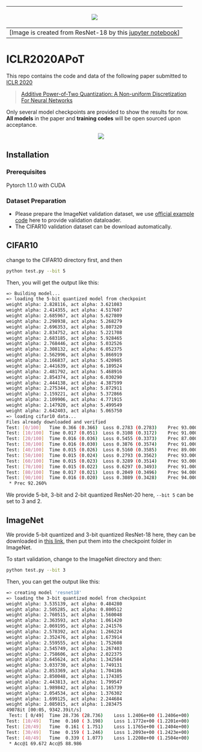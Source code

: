 | <p align="center"> <img src="https://i.imgur.com/8QHsE3U.png"> </p> |
|:---:|
|[Image is created from ResNet-18 by this [jupyter notebook]()]|

# ICLR2020APoT
This repo contains the code and data of the following paper submitted to [ICLR 2020](https://openreview.net/group?id=ICLR.cc/2020/Conference)

> [Additive Power-of-Two Quantization: A Non-uniform Discretization For Neural Networks](https://openreview.net/pdf?id=BkgXT24tDS)

Only several model checkpoints are provided to show the results for now. **All models** in the paper and **training codes** will be open sourced upon acceptance.

<p align="center">
  <img src="https://i.imgur.com/0oxm19W.png">
</p>

## Installation

### Prerequisites

Pytorch 1.1.0 with CUDA

### Dataset Preparation

* Please prepare the ImageNet validation dataset, we use [official example code](https://github.com/pytorch/examples/blob/master/imagenet/main.py) here to provide validation dataloader. 
* The CIFAR10 validation dataset can be download automatically. 

## CIFAR10

change to the CIFAR10 directory first, and then  

```bash
python test.py --bit 5 
```

Then, you will get the output like this:

```bash
=> Building model...
=> loading the 5-bit quantized model from checkpoint
weight alpha: 2.828116, act alpha: 3.621083
weight alpha: 2.414355, act alpha: 4.517607
weight alpha: 2.685967, act alpha: 5.627809
weight alpha: 2.298938, act alpha: 5.268279
weight alpha: 2.696353, act alpha: 5.807320
weight alpha: 2.834752, act alpha: 5.221708
weight alpha: 2.683185, act alpha: 5.928465
weight alpha: 2.768446, act alpha: 5.032526
weight alpha: 2.308132, act alpha: 6.052375
weight alpha: 2.562996, act alpha: 5.866919
weight alpha: 2.166837, act alpha: 5.420985
weight alpha: 2.441639, act alpha: 6.189524
weight alpha: 2.481792, act alpha: 5.468916
weight alpha: 2.854374, act alpha: 6.030290
weight alpha: 2.444138, act alpha: 4.387599
weight alpha: 2.275344, act alpha: 5.872911
weight alpha: 2.159221, act alpha: 5.372866
weight alpha: 2.109906, act alpha: 4.771915
weight alpha: 2.147920, act alpha: 5.499549
weight alpha: 2.642403, act alpha: 5.065750
=> loading cifar10 data...
Files already downloaded and verified
Test: [0/100]	Time 0.366 (0.366)	Loss 0.2783 (0.2783)	Prec 93.000% (93.000%)
Test: [10/100]	Time 0.017 (0.051)	Loss 0.3108 (0.3172)	Prec 91.000% (92.545%)
Test: [20/100]	Time 0.016 (0.036)	Loss 0.5455 (0.3373)	Prec 87.000% (92.000%)
Test: [30/100]	Time 0.016 (0.030)	Loss 0.3876 (0.3574)	Prec 91.000% (92.065%)
Test: [40/100]	Time 0.015 (0.026)	Loss 0.5160 (0.3585)	Prec 89.000% (91.976%)
Test: [50/100]	Time 0.015 (0.024)	Loss 0.2793 (0.3562)	Prec 93.000% (92.118%)
Test: [60/100]	Time 0.015 (0.023)	Loss 0.3289 (0.3514)	Prec 93.000% (92.180%)
Test: [70/100]	Time 0.015 (0.022)	Loss 0.6297 (0.3493)	Prec 91.000% (92.239%)
Test: [80/100]	Time 0.017 (0.021)	Loss 0.2049 (0.3496)	Prec 94.000% (92.136%)
Test: [90/100]	Time 0.016 (0.020)	Loss 0.3089 (0.3428)	Prec 94.000% (92.220%)
 * Prec 92.260%
```

We provide 5-bit, 3-bit and 2-bit quantized ResNet-20 here, `--bit 5` can be set to 3 and 2.

## ImageNet

We provide 5-bit quantized and 3-bit quantized ResNet-18 here, they can be downloaded in [this link](https://gofile.io/?c=GkchRp), then put them into the checkpoint folder in ImageNet. 

To start validation, change to the ImageNet directory and then: 

```bash
python test.py --bit 3 
```

Then, you can get the output like this:

```Bash
=> creating model 'resnet18'
=> loading the 3-bit quantized model from checkpoint
weight alpha: 3.535139, act alpha: 0.484280
weight alpha: 2.505285, act alpha: 0.800512
weight alpha: 2.760515, act alpha: 1.560048
weight alpha: 2.363593, act alpha: 1.061420
weight alpha: 2.069195, act alpha: 2.241576
weight alpha: 2.578392, act alpha: 1.266224
weight alpha: 2.352476, act alpha: 1.673914
weight alpha: 2.559555, act alpha: 1.752608
weight alpha: 2.545749, act alpha: 1.267403
weight alpha: 2.758606, act alpha: 2.022375
weight alpha: 2.645624, act alpha: 1.342584
weight alpha: 3.033730, act alpha: 1.749131
weight alpha: 2.853369, act alpha: 1.704186
weight alpha: 2.850048, act alpha: 1.174385
weight alpha: 2.443813, act alpha: 1.799547
weight alpha: 1.989842, act alpha: 1.165739
weight alpha: 2.054534, act alpha: 1.376302
weight alpha: 1.699125, act alpha: 2.244684
weight alpha: 2.085015, act alpha: 1.283475
49078it [00:05, 9342.39it/s]
 Test: [ 0/49]  Time 28.736 (28.736)    Loss 1.2406e+00 (1.2406e+00)    Acc@1  69.73 ( 69.73)   Acc@5  89.45 ( 89.45)
Test: [10/49]   Time  0.160 ( 3.198)    Loss 1.1772e+00 (1.2201e+00)    Acc@1  72.07 ( 70.46)   Acc@5  90.14 ( 89.43)
Test: [20/49]   Time  0.161 ( 1.751)    Loss 1.1765e+00 (1.2404e+00)    Acc@1  70.90 ( 69.94)   Acc@5  89.75 ( 89.07)
Test: [30/49]   Time  0.159 ( 1.246)    Loss 1.2093e+00 (1.2423e+00)    Acc@1  69.43 ( 69.79)   Acc@5  89.94 ( 88.96)
Test: [40/49]   Time  0.339 ( 1.077)    Loss 1.2208e+00 (1.2504e+00)    Acc@1  70.51 ( 69.60)   Acc@5  90.33 ( 88.90)
 * Acc@1 69.672 Acc@5 88.986
```


